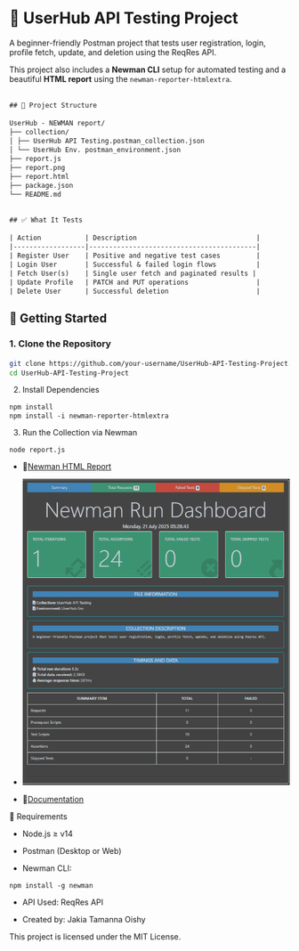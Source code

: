# 🧪 UserHub API Testing Project

A beginner-friendly Postman project that tests user registration, login, profile fetch, update, and deletion using the ReqRes API.

This project also includes a **Newman CLI** setup for automated testing and a beautiful **HTML report** using the `newman-reporter-htmlextra`.

```

## 📂 Project Structure

UserHub - NEWMAN report/
├── collection/
│ ├── UserHub API Testing.postman_collection.json
│ └── UserHub Env. postman_environment.json
├── report.js
├── report.png
├── report.html
├── package.json
└── README.md

```

```

## ✅ What It Tests

| Action           | Description                              |
|------------------|------------------------------------------|
| Register User    | Positive and negative test cases         |
| Login User       | Successful & failed login flows          |
| Fetch User(s)    | Single user fetch and paginated results |
| Update Profile   | PATCH and PUT operations                 |
| Delete User      | Successful deletion                      |

```

## 🚀 Getting Started

### 1. Clone the Repository

```bash
git clone https://github.com/your-username/UserHub-API-Testing-Project.git
cd UserHub-API-Testing-Project
```
2. Install Dependencies
```
npm install
npm install -i newman-reporter-htmlextra
```
3. Run the Collection via Newman
```
node report.js
```

- 🧾[Newman HTML Report](./report.png)
- ![Newman HTML Report](./report.png)

- 🧾[Documentation](https://documenter.getpostman.com/view/46784361/2sB34kEyhi)

📌 Requirements
- Node.js ≥ v14
- Postman (Desktop or Web)

- Newman CLI:
```
npm install -g newman
```
- API Used: ReqRes API

- Created by: Jakia Tamanna Oishy

This project is licensed under the MIT License.
